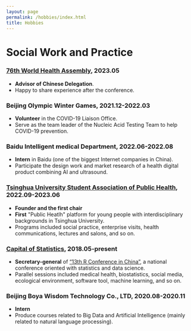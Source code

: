 ```yaml
---
layout: page
permalink: /hobbies/index.html
title: Hobbies
---
```


# Social Work and Practice

### [76th World Health Assembly](https://www.who.int/about/governance/world-health-assembly/seventy-sixth-world-health-assembly), 2023.05

- **Advisor of Chinese Delegation**. 
- Happy to share experience after the conference.

### Beijing Olympic Winter Games, 2021.12-2022.03
- **Volunteer** in the COVID-19 Liaison Office.
- Serve as the team leader of the Nucleic Acid Testing Team to help COVID-19 prevention.

### Baidu Intelligent medical Department, 2022.06-2022.08

- **Intern** in Baidu (one of the biggest Internet companies in China).
- Participate the design work and market research of a health digital product combining AI and ultrasound.

### [Tsinghua University Student Association of Public Health](https://mp.weixin.qq.com/s/BozdTm2_fw8OK4m6T4Hkyw), 2022.09-2023.06

- **Founder and the first chair**
- **First** "Public Heatlh" platform for young people with interdisciplinary backgrounds in Tsinghua University.
- Programs included social practice, enterprise visits, health communications, lectures and salons, and so on.

### [Capital of Statistics](https://cosx.org/), 2018.05-present
- **Secretary-general** of [“13th R Conference in China”](https://mp.weixin.qq.com/s/JgVI25RmlWL0qYhHWc9bfw), a national conference oriented with statistics and data science. 
- Parallel sessions included medical health, biostatistics, social media, ecological environment, software tool, machine learning, and so on.

### Beijing Boya Wisdom Technology Co., LTD, 2020.08-2020.11
- **Intern** 
- Produce courses related to Big Data and Artificial Intelligence (mainly related to natural language processing).
